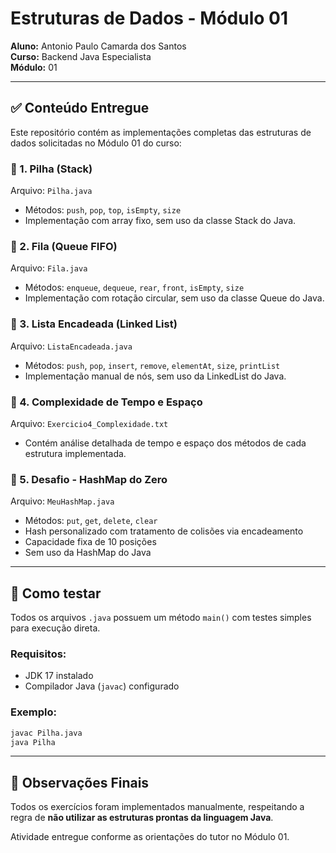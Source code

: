 
# Estruturas de Dados - Módulo 01

**Aluno:** Antonio Paulo Camarda dos Santos  
**Curso:** Backend Java Especialista  
**Módulo:** 01

---

## ✅ Conteúdo Entregue

Este repositório contém as implementações completas das estruturas de dados solicitadas no Módulo 01 do curso:

### 📌 1. Pilha (Stack)
Arquivo: `Pilha.java`  
- Métodos: `push`, `pop`, `top`, `isEmpty`, `size`
- Implementação com array fixo, sem uso da classe Stack do Java.

### 📌 2. Fila (Queue FIFO)
Arquivo: `Fila.java`  
- Métodos: `enqueue`, `dequeue`, `rear`, `front`, `isEmpty`, `size`
- Implementação com rotação circular, sem uso da classe Queue do Java.

### 📌 3. Lista Encadeada (Linked List)
Arquivo: `ListaEncadeada.java`  
- Métodos: `push`, `pop`, `insert`, `remove`, `elementAt`, `size`, `printList`
- Implementação manual de nós, sem uso da LinkedList do Java.

### 📌 4. Complexidade de Tempo e Espaço
Arquivo: `Exercicio4_Complexidade.txt`  
- Contém análise detalhada de tempo e espaço dos métodos de cada estrutura implementada.

### 📌 5. Desafio - HashMap do Zero
Arquivo: `MeuHashMap.java`  
- Métodos: `put`, `get`, `delete`, `clear`
- Hash personalizado com tratamento de colisões via encadeamento
- Capacidade fixa de 10 posições
- Sem uso da HashMap do Java

---

## 📂 Como testar
Todos os arquivos `.java` possuem um método `main()` com testes simples para execução direta.

### Requisitos:
- JDK 17 instalado
- Compilador Java (`javac`) configurado

### Exemplo:
```bash
javac Pilha.java
java Pilha
```

---

## 📝 Observações Finais
Todos os exercícios foram implementados manualmente, respeitando a regra de **não utilizar as estruturas prontas da linguagem Java**.

Atividade entregue conforme as orientações do tutor no Módulo 01.

